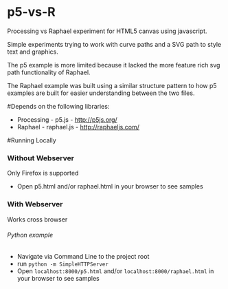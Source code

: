 # p5-vs-R
Processing vs Raphael experiment for HTML5 canvas using javascript.

Simple experiments trying to work with curve paths and a SVG path to style text and graphics.

The p5 example is more limited because it lacked the more feature rich svg path functionality of Raphael.

The Raphael example was built using a similar structure pattern to how p5 examples are built for easier understanding between the two files.

#Depends on the following libraries:

  * Processing - p5.js - http://p5js.org/
  * Raphael - raphael.js - http://raphaeljs.com/

#Running Locally
### Without Webserver
Only Firefox is supported
- Open p5.html and/or raphael.html in your browser to see samples

### With Webserver
Works cross browser
###### Python example
- Navigate via Command Line to the project root
- run `python -m SimpleHTTPServer`
- Open `localhost:8000/p5.html` and/or `localhost:8000/raphael.html` in your browser to see samples
